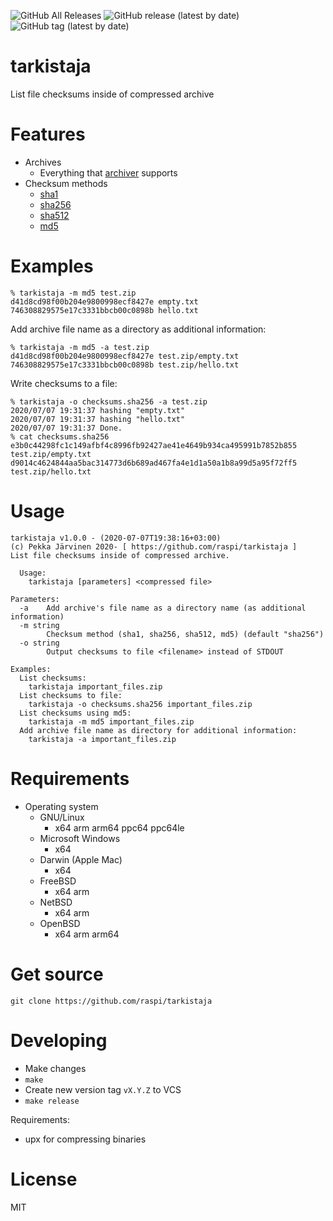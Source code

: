 ![GitHub All Releases](https://img.shields.io/github/downloads/raspi/tarkistaja/total?style=for-the-badge)
![GitHub release (latest by date)](https://img.shields.io/github/v/release/raspi/tarkistaja?style=for-the-badge)
![GitHub tag (latest by date)](https://img.shields.io/github/v/tag/raspi/tarkistaja?style=for-the-badge)

# tarkistaja
List file checksums inside of compressed archive

# Features
* Archives
  * Everything that [archiver](https://github.com/mholt/archiver) supports
* Checksum methods
  * [sha1](https://en.wikipedia.org/wiki/SHA-1)
  * [sha256](https://en.wikipedia.org/wiki/SHA-2)
  * [sha512](https://en.wikipedia.org/wiki/SHA-2)
  * [md5](https://en.wikipedia.org/wiki/MD5)

# Examples

    % tarkistaja -m md5 test.zip 
    d41d8cd98f00b204e9800998ecf8427e empty.txt
    746308829575e17c3331bbcb00c0898b hello.txt

Add archive file name as a directory as additional information:

    % tarkistaja -m md5 -a test.zip
    d41d8cd98f00b204e9800998ecf8427e test.zip/empty.txt
    746308829575e17c3331bbcb00c0898b test.zip/hello.txt

Write checksums to a file:

    % tarkistaja -o checksums.sha256 -a test.zip
    2020/07/07 19:31:37 hashing "empty.txt"
    2020/07/07 19:31:37 hashing "hello.txt"
    2020/07/07 19:31:37 Done.
    % cat checksums.sha256
    e3b0c44298fc1c149afbf4c8996fb92427ae41e4649b934ca495991b7852b855 test.zip/empty.txt
    d9014c4624844aa5bac314773d6b689ad467fa4e1d1a50a1b8a99d5a95f72ff5 test.zip/hello.txt
    
    
# Usage
```
tarkistaja v1.0.0 - (2020-07-07T19:38:16+03:00)
(c) Pekka Järvinen 2020- [ https://github.com/raspi/tarkistaja ]
List file checksums inside of compressed archive.

  Usage:
    tarkistaja [parameters] <compressed file>

Parameters:
  -a    Add archive's file name as a directory name (as additional information)
  -m string
        Checksum method (sha1, sha256, sha512, md5) (default "sha256")
  -o string
        Output checksums to file <filename> instead of STDOUT

Examples:
  List checksums:
    tarkistaja important_files.zip
  List checksums to file:
    tarkistaja -o checksums.sha256 important_files.zip
  List checksums using md5:
    tarkistaja -m md5 important_files.zip
  Add archive file name as directory for additional information:
    tarkistaja -a important_files.zip
```

# Requirements
* Operating system
  * GNU/Linux 
    * x64 arm arm64 ppc64 ppc64le
  * Microsoft Windows
    * x64
  * Darwin (Apple Mac)
    * x64
  * FreeBSD
    * x64 arm
  * NetBSD
    * x64 arm
  * OpenBSD
    * x64 arm arm64

# Get source

    git clone https://github.com/raspi/tarkistaja

# Developing

* Make changes
* `make`
* Create new version tag `vX.Y.Z` to VCS
* `make release`

Requirements:

* upx for compressing binaries
    
# License

MIT
    
